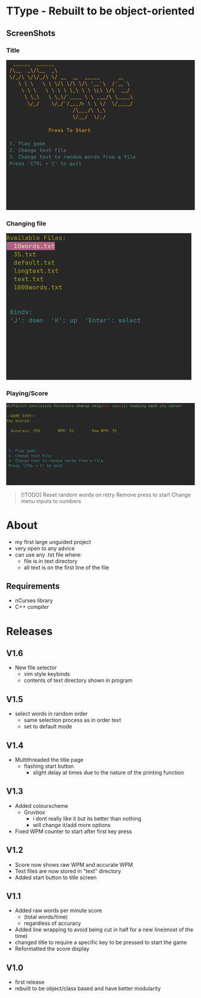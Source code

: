 # TType - Rebuilt to be object-oriented

## ScreenShots
### Title
![Title](./media/Title.png "Title")

### Changing file
![input editor](./media/ChangeFile.png "File change")

### Playing/Score
![Score](./media/Score.png "Score")

> [!TODO]
> Reset random words on retry
> Remove press to start
> Change menu inputs to numbers
> 

# About 
- my first large unguided project 
- very open to any advice
- can use any .txt file where:
    - file is in text directory
    - all text is on the first line of the file
      
## Requirements
- nCurses library
- C++ compiler


# Releases
## V1.6
- New file selector
    * vim style keybinds
    * contents of text directory shown in program

## V1.5
- select words in random order
    - same selection process as in order text
    - set to default mode

## V1.4
- Multithreaded the title page
    - flashing start button
        - slight delay at times due to the nature of the printing function

## V1.3
- Added colourscheme
    - Gruvbox
        - i dont really like it but its better than nothing
        - will change it/add more options
- Fixed WPM counter to start after first key press

## V1.2
- Score now shows raw WPM and accurate WPM
- Text files are now stored in "text" directory
- Added start button to title screen

## V1.1
- Added raw words per minute score
  - (total words/time)
  - regardless of accuracy
- Added line wrapping to avoid being cut in half for a new line(most of the time)
- changed title to require a specific key to be pressed to start the game
- Reformatted the score display

## V1.0
- first release
- rebuilt to be object/class based and have better modularity

